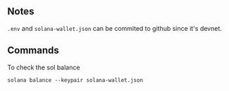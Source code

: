 

## Notes
`.env` and `solana-wallet.json` can be commited to github since it's devnet.

## Commands
To check the sol balance
```console
solana balance --keypair solana-wallet.json
```
